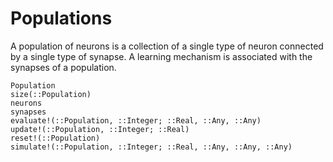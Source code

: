 # Populations

A population of neurons is a collection of a single type of neuron connected by a single type of synapse. A learning mechanism is associated with the synapses of a population.

```@docs
Population
size(::Population)
neurons
synapses
evaluate!(::Population, ::Integer; ::Real, ::Any, ::Any)
update!(::Population, ::Integer; ::Real)
reset!(::Population)
simulate!(::Population, ::Integer; ::Real, ::Any, ::Any, ::Any)
```